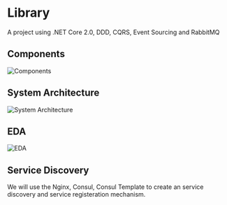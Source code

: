 #  Library
A project using .NET Core 2.0, DDD, CQRS, Event Sourcing and RabbitMQ

## Components
![Components](https://github.com/lamondlu/BookLibrary/blob/master/Documents/Architecture/20180108201702.png)

## System Architecture
![System Architecture](https://github.com/lamondlu/BookLibrary/blob/master/Documents/Architecture/20171107104353.png)

## EDA 
![EDA](https://github.com/lamondlu/BookLibrary/blob/master/Documents/Architecture/20171108152513.png)

## Service Discovery 
We will use the Nginx, Consul, Consul Template to create an service discovery and service registeration mechanism.





